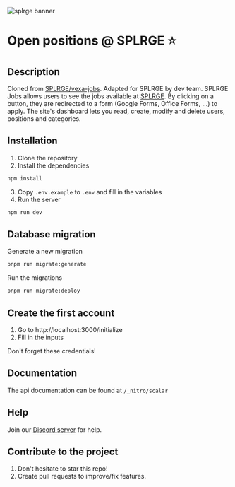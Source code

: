 ![splrge banner](https://s3.splrge.dev/assets/brand/logo_white_3_1.png)

# Open positions @ SPLRGE ⭐

## Description
Cloned from [SPLRGE/vexa-jobs](https://github.com/splrge/vexa-jobs). Adapted for SPLRGE by dev team.
SPLRGE Jobs allows users to see the jobs available at [SPLRGE](https://splrge.dev). By clicking on a button, they are redirected to a form (Google Forms, Office Forms, ...) to apply.
The site's dashboard lets you read, create, modify and delete users, positions and categories.

## Installation

1. Clone the repository
2. Install the dependencies

```bash
npm install
```

3. Copy `.env.example` to `.env` and fill in the variables
4. Run the server

```bash
npm run dev
```

## Database migration

Generate a new migration

```bash
pnpm run migrate:generate
```

Run the migrations

```bash
pnpm run migrate:deploy
```

## Create the first account

1. Go to http://localhost:3000/initialize
2. Fill in the inputs

Don't forget these credentials!

## Documentation
The api documentation can be found at `/_nitro/scalar`

## Help

Join our [Discord server](https://splrge.dev/discord) for help.

## Contribute to the project

1. Don't hesitate to star this repo!
2. Create pull requests to improve/fix features.
